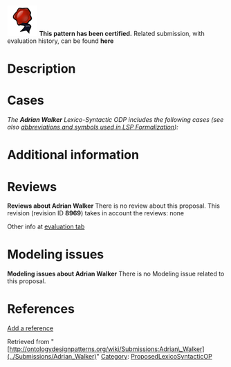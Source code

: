 [![](../images/thumb/b/b5/Certified.png/70px-Certified.png)](../Image/Certified.png "Certified.png") __This pattern has been certified.__
Related submission, with evaluation history, can be found __here__





#  Description


  




#  Cases


_The __Adrian Walker__ Lexico-Syntactic ODP includes the following cases (see also [abbreviations and symbols used in LSP Formalization](../Community/LSPSymbols "Community:LSPSymbols")):_


  




#  Additional information


#  Reviews



__Reviews about Adrian Walker__
There is no review about this proposal.
This revision (revision ID __8969__) takes in account the reviews: none


Other info at [evaluation tab](http://ontologydesignpatterns.org/wiki/index.php?title=Submissions:Adrian_Walker&action=evaluation "http://ontologydesignpatterns.org/wiki/index.php?title=Submissions:Adrian_Walker&action=evaluation")




  




#  Modeling issues



__Modeling issues about Adrian Walker__
There is no Modeling issue related to this proposal.




  




#  References


[Add a reference](index.php@title=Odp%253AAdd_reference&subject=Submissions%253AAdrian+Walker.html "http://ontologydesignpatterns.org/wiki/index.php?title=Odp:Add_reference&subject=Submissions%3AAdrian+Walker")


  






Retrieved from "[http://ontologydesignpatterns.org/wiki/Submissions:Adrian\_Walker](../Submissions/Adrian_Walker)"
 [Category](http://ontologydesignpatterns.org/wiki/Special:Categories "Special:Categories"): [ProposedLexicoSyntacticOP](../Category/ProposedLexicoSyntacticOP "Category:ProposedLexicoSyntacticOP")